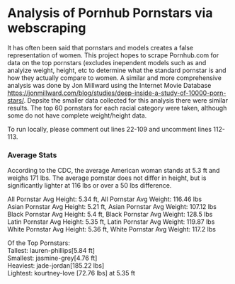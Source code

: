 # Analysis of Pornhub Pornstars via webscraping

It has often been said that pornstars and models creates a false representation of women. This project hopes to scrape Pornhub.com for data on the top pornstars (excludes inependent models such as  and analyize weight, height, etc to determine what the standard pornstar is and how they actually compare to women. A similar and more comprehensive analysis was done by Jon Millward using the Internet Movie Database https://jonmillward.com/blog/studies/deep-inside-a-study-of-10000-porn-stars/. Depsite the smaller data collected for this analysis there were similar results. The top 60 pornstars for each racial category were taken, although some do not have complete weight/height data.

To run locally, please comment out lines 22-109 and uncomment lines 112-113.

### Average Stats
According to the CDC, the average American woman stands at 5.3 ft and weighs 171 lbs. The average pornstar does not differ in height, but is significantly lighter at 116 lbs or over a 50 lbs difference. 

All Pornstar Avg Height: 5.34 ft, All Pornstar Avg Weight: 116.46 lbs <br />
Asian Pornstar Avg Height: 5.21 ft, Asian Pornstar Avg Weight: 107.12 lbs <br />
Black Pornstar Avg Height: 5.4 ft, Black Pornstar Avg Weight: 128.5 lbs <br />
Latin Pornstar Avg Height: 5.35 ft, Latin Pornstar Avg Weight: 119.87 lbs <br />
White Pornstar Avg Height: 5.36 ft, White Pornstar Avg Weight: 117.2 lbs

Of the Top Pornstars: <br />
Tallest: lauren-phillips[5.84 ft] <br />
Smallest: jasmine-grey[4.76 ft] <br />
Heaviest: jade-jordan[185.22 lbs] <br />
Lightest: kourtney-love [72.76 lbs] at 5.35 ft
